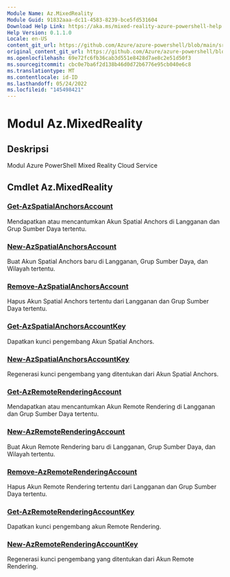 ```yaml
---
Module Name: Az.MixedReality
Module Guid: 91832aaa-dc11-4583-8239-bce5fd531604
Download Help Link: https://aka.ms/mixed-reality-azure-powershell-help
Help Version: 0.1.1.0
Locale: en-US
content_git_url: https://github.com/Azure/azure-powershell/blob/main/src/MixedReality/MixedReality/help/Az.MixedReality.md
original_content_git_url: https://github.com/Azure/azure-powershell/blob/main/src/MixedReality/MixedReality/help/Az.MixedReality.md
ms.openlocfilehash: 69e72fc6fb36cab3d551e8428d7ae8c2e51d50f3
ms.sourcegitcommit: cbc0e7ba6f2d138b46d0d72b6776e95cb040e6c8
ms.translationtype: MT
ms.contentlocale: id-ID
ms.lasthandoff: 05/24/2022
ms.locfileid: "145498421"
---
```

# Modul Az.MixedReality
## Deskripsi
Modul Azure PowerShell Mixed Reality Cloud Service

## Cmdlet Az.MixedReality
### [Get-AzSpatialAnchorsAccount](Get-AzSpatialAnchorsAccount.md)
Mendapatkan atau mencantumkan Akun Spatial Anchors di Langganan dan Grup Sumber Daya tertentu.

### [New-AzSpatialAnchorsAccount](New-AzSpatialAnchorsAccount.md)
Buat Akun Spatial Anchors baru di Langganan, Grup Sumber Daya, dan Wilayah tertentu.

### [Remove-AzSpatialAnchorsAccount](Remove-AzSpatialAnchorsAccount.md)
Hapus Akun Spatial Anchors tertentu dari Langganan dan Grup Sumber Daya tertentu.

### [Get-AzSpatialAnchorsAccountKey](Get-AzSpatialAnchorsAccountKey.md)
Dapatkan kunci pengembang Akun Spatial Anchors.

### [New-AzSpatialAnchorsAccountKey](New-AzSpatialAnchorsAccountKey.md)
Regenerasi kunci pengembang yang ditentukan dari Akun Spatial Anchors.

### [Get-AzRemoteRenderingAccount](Get-AzRemoteRenderingAccount.md)
Mendapatkan atau mencantumkan Akun Remote Rendering di Langganan dan Grup Sumber Daya tertentu.

### [New-AzRemoteRenderingAccount](New-AzRemoteRenderingAccount.md)
Buat Akun Remote Rendering baru di Langganan, Grup Sumber Daya, dan Wilayah tertentu.

### [Remove-AzRemoteRenderingAccount](Remove-AzRemoteRenderingAccount.md)
Hapus Akun Remote Rendering tertentu dari Langganan dan Grup Sumber Daya tertentu.

### [Get-AzRemoteRenderingAccountKey](Get-AzRemoteRenderingAccountKey.md)
Dapatkan kunci pengembang akun Remote Rendering.

### [New-AzRemoteRenderingAccountKey](New-AzRemoteRenderingAccountKey.md)
Regenerasi kunci pengembang yang ditentukan dari Akun Remote Rendering.
